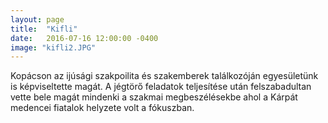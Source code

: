 ```yaml
---
layout: page
title:  "Kifli"
date:   2016-07-16 12:00:00 -0400
image: "kifli2.JPG"
---
```

<p>Kopácson az ijúsági szakpoilita és szakemberek találkozóján egyesületünk is képviseltette magát. A jégtörő feladatok teljesítése után felszabadultan vette bele magát mindenki a szakmai megbeszélésekbe ahol a Kárpát medencei fiatalok helyzete volt a fókuszban.</p>

<div class="box alt">
<div class="row uniform">
<div class="4u"><span class="image fit"><img src="{{ site.url | append: site.baseurl }}/images/kifli2.JPG" alt="" /></span></div>
<div class="4u"><span class="image fit"><img src="{{ site.url | append: site.baseurl }}/images/kifli3.JPG" alt="" /></span></div>
<div class="4u$"><span class="image fit"><img src="{{ site.url | append: site.baseurl }}/images/kifli4.JPG" alt="" /></span></div>
</div>
</div>